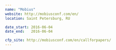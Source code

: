 ```yaml
---
name: "Mobius"
website: http://mobiusconf.com/en/
location: Saint Petersburg, RU

date_start: 2016-06-04
date_end:   2016-06-04

cfp_site: http://mobiusconf.com/en/callforpapers/
---
```

